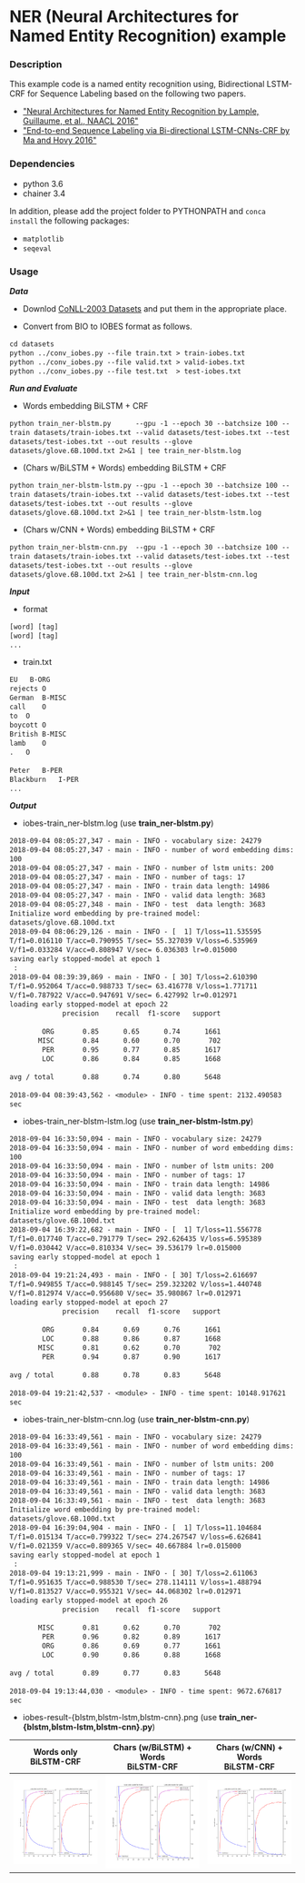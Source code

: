 # NER (Neural Architectures for Named Entity Recognition) example

### Description

This example code is a named entity recognition using, Bidirectional LSTM-CRF for Sequence Labeling based on the following two papers.
- ["Neural Architectures for Named Entity Recognition by Lample, Guillaume, et al., NAACL 2016"](https://arxiv.org/abs/1603.01360)
- ["End-to-end Sequence Labeling via Bi-directional LSTM-CNNs-CRF by Ma and Hovy 2016"](https://arxiv.org/abs/1603.01354)

### Dependencies
- python 3.6
- chainer 3.4

In addition, please add the project folder to PYTHONPATH and `conca install` the following packages:
- `matplotlib`
- `seqeval`

### Usage ###

***Data***

  - Downlod [CoNLL-2003 Datasets](https://www.clips.uantwerpen.be/conll2003/ner/) and put them in the appropriate place.

  - Convert from BIO to IOBES format as follows.

```
cd datasets
python ../conv_iobes.py --file train.txt > train-iobes.txt
python ../conv_iobes.py --file valid.txt > valid-iobes.txt
python ../conv_iobes.py --file test.txt  > test-iobes.txt 
```


***Run and Evaluate***

- Words embedding BiLSTM + CRF

```
python train_ner-blstm.py      --gpu -1 --epoch 30 --batchsize 100 --train datasets/train-iobes.txt --valid datasets/test-iobes.txt --test datasets/test-iobes.txt --out results --glove datasets/glove.6B.100d.txt 2>&1 | tee train_ner-blstm.log     
```

- (Chars w/BiLSTM + Words) embedding BiLSTM + CRF
```
python train_ner-blstm-lstm.py --gpu -1 --epoch 30 --batchsize 100 --train datasets/train-iobes.txt --valid datasets/test-iobes.txt --test datasets/test-iobes.txt --out results --glove datasets/glove.6B.100d.txt 2>&1 | tee train_ner-blstm-lstm.log
```

- (Chars w/CNN + Words) embedding BiLSTM + CRF
```
python train_ner-blstm-cnn.py  --gpu -1 --epoch 30 --batchsize 100 --train datasets/train-iobes.txt --valid datasets/test-iobes.txt --test datasets/test-iobes.txt --out results --glove datasets/glove.6B.100d.txt 2>&1 | tee train_ner-blstm-cnn.log 
```

***Input***

- format
```
[word] [tag]
[word] [tag]
...
```

- train.txt
```
EU   B-ORG
rejects O
German  B-MISC
call    O
to  O
boycott O
British B-MISC
lamb    O
.   O

Peter   B-PER
Blackburn   I-PER
...
```


***Output***

- iobes-train_ner-blstm.log (use **train_ner-blstm.py**)
```
2018-09-04 08:05:27,347 - main - INFO - vocabulary size: 24279
2018-09-04 08:05:27,347 - main - INFO - number of word embedding dims: 100
2018-09-04 08:05:27,347 - main - INFO - number of lstm units: 200
2018-09-04 08:05:27,347 - main - INFO - number of tags: 17
2018-09-04 08:05:27,347 - main - INFO - train data length: 14986
2018-09-04 08:05:27,347 - main - INFO - valid data length: 3683
2018-09-04 08:05:27,348 - main - INFO - test  data length: 3683
Initialize word embedding by pre-trained model: datasets/glove.6B.100d.txt
2018-09-04 08:06:29,126 - main - INFO - [  1] T/loss=11.535595 T/f1=0.016110 T/acc=0.790955 T/sec= 55.327039 V/loss=6.535969 V/f1=0.033284 V/acc=0.808947 V/sec= 6.036303 lr=0.015000
saving early stopped-model at epoch 1
 :
2018-09-04 08:39:39,869 - main - INFO - [ 30] T/loss=2.610390 T/f1=0.952064 T/acc=0.988733 T/sec= 63.416778 V/loss=1.771711 V/f1=0.787922 V/acc=0.947691 V/sec= 6.427992 lr=0.012971
loading early stopped-model at epoch 22
             precision    recall  f1-score   support

        ORG       0.85      0.65      0.74      1661
       MISC       0.84      0.60      0.70       702
        PER       0.95      0.77      0.85      1617
        LOC       0.86      0.84      0.85      1668

avg / total       0.88      0.74      0.80      5648

2018-09-04 08:39:43,562 - <module> - INFO - time spent: 2132.490583 sec
```

- iobes-train_ner-blstm-lstm.log (use **train_ner-blstm-lstm.py**)
```
2018-09-04 16:33:50,094 - main - INFO - vocabulary size: 24279
2018-09-04 16:33:50,094 - main - INFO - number of word embedding dims: 100
2018-09-04 16:33:50,094 - main - INFO - number of lstm units: 200
2018-09-04 16:33:50,094 - main - INFO - number of tags: 17
2018-09-04 16:33:50,094 - main - INFO - train data length: 14986
2018-09-04 16:33:50,094 - main - INFO - valid data length: 3683
2018-09-04 16:33:50,094 - main - INFO - test  data length: 3683
Initialize word embedding by pre-trained model: datasets/glove.6B.100d.txt
2018-09-04 16:39:22,682 - main - INFO - [  1] T/loss=11.556778 T/f1=0.017740 T/acc=0.791779 T/sec= 292.626435 V/loss=6.595389 V/f1=0.030442 V/acc=0.810334 V/sec= 39.536179 lr=0.015000
saving early stopped-model at epoch 1
 :
2018-09-04 19:21:24,493 - main - INFO - [ 30] T/loss=2.616697 T/f1=0.949855 T/acc=0.988145 T/sec= 259.323202 V/loss=1.440748 V/f1=0.812974 V/acc=0.956680 V/sec= 35.980867 lr=0.012971
loading early stopped-model at epoch 27
             precision    recall  f1-score   support

        ORG       0.84      0.69      0.76      1661
        LOC       0.88      0.86      0.87      1668
       MISC       0.81      0.62      0.70       702
        PER       0.94      0.87      0.90      1617

avg / total       0.88      0.78      0.83      5648

2018-09-04 19:21:42,537 - <module> - INFO - time spent: 10148.917621 sec
```

- iobes-train_ner-blstm-cnn.log (use **train_ner-blstm-cnn.py**)
```
2018-09-04 16:33:49,561 - main - INFO - vocabulary size: 24279
2018-09-04 16:33:49,561 - main - INFO - number of word embedding dims: 100
2018-09-04 16:33:49,561 - main - INFO - number of lstm units: 200
2018-09-04 16:33:49,561 - main - INFO - number of tags: 17
2018-09-04 16:33:49,561 - main - INFO - train data length: 14986
2018-09-04 16:33:49,561 - main - INFO - valid data length: 3683
2018-09-04 16:33:49,561 - main - INFO - test  data length: 3683
Initialize word embedding by pre-trained model: datasets/glove.6B.100d.txt
2018-09-04 16:39:04,904 - main - INFO - [  1] T/loss=11.104684 T/f1=0.015134 T/acc=0.799322 T/sec= 274.267547 V/loss=6.626841 V/f1=0.021359 V/acc=0.809365 V/sec= 40.667884 lr=0.015000
saving early stopped-model at epoch 1
 :
2018-09-04 19:13:21,999 - main - INFO - [ 30] T/loss=2.611063 T/f1=0.951635 T/acc=0.988530 T/sec= 278.114111 V/loss=1.488794 V/f1=0.813527 V/acc=0.955321 V/sec= 44.068302 lr=0.012971
loading early stopped-model at epoch 26
             precision    recall  f1-score   support

       MISC       0.81      0.62      0.70       702
        PER       0.96      0.82      0.89      1617
        ORG       0.86      0.69      0.77      1661
        LOC       0.90      0.86      0.88      1668

avg / total       0.89      0.77      0.83      5648

2018-09-04 19:13:44,030 - <module> - INFO - time spent: 9672.676817 sec
```

- iobes-result-{blstm,blstm-lstm,blstm-cnn}.png (use **train_ner-{blstm,blstm-lstm,blstm-cnn}.py**)

|Words only<br>BiLSTM-CRF|Chars (w/BiLSTM) + Words<br>BiLSTM-CRF|Chars (w/CNN) + Words<br>BiLSTM-CRF|
|---|---|---|
|![blstm](results/iobes-result-blstm.png "blstm")|![blstm-lstm](results/iobes-result-blstm-lstm.png "blstm-lstm")|![blstm-cnn](results/iobes-result-blstm-cnn.png "blstm-cnn")|
